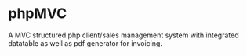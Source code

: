 phpMVC
======

A MVC structured php client/sales management system with integrated datatable as well as pdf generator for invoicing. 
